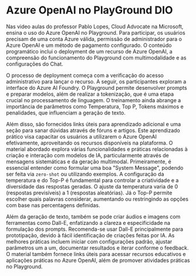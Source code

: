 # Azure OpenAI no PlayGround DIO
Nas video aulas do professor Pablo Lopes, Cloud Advocate na Microsoft, ensina o uso do Azure OpenAI no Playground. Para participar, os usuários precisam de uma conta Azure válida, permissão de administrador para o Azure OpenAI e um método de pagamento configurado. O conteúdo programático inclui o deployment de um recurso de Azure OpenAI, a compreensão do funcionamento do Playground com multimodalidade e as configurações do Chat.

O processo de deployment começa com a verificação do acesso administrativo para lançar o recurso. A seguir, os participantes exploram a interface do Azure AI Foundry. O Playground permite desenvolver prompts e preparar modelos, além de realizar a tokenização, que é uma etapa crucial no processamento de linguagem. O treinamento ainda abrange a importância de parâmetros como Temperatura, Top P, Tokens máximos e penalidades, que influenciam a geração de texto.

Além disso, são fornecidos links úteis para aprendizado adicional e uma seção para sanar dúvidas através de fóruns e artigos. Este aprendizado prático visa capacitar os usuários a utilizarem o Azure OpenAI efetivamente, aproveitando os recursos disponíveis na plataforma.
O material abordado explora várias funcionalidades e práticas relacionadas à criação e interação com modelos de IA, particularmente através de mensagens sistemáticas e da geração multimodal. Primeiramente, é essencial entender como formular uma boa "System Message", podendo ser feita via `zero-shot` ou utilizando exemplos. A configuração da temperatura e do Top-P é fundamental para controlar a criatividade e a diversidade das respostas geradas. O ajuste da temperatura varia de 0 (respostas previsíveis) a 1 (respostas aleatórias). Já o Top-P permite escolher quais palavras considerar, aumentando ou restringindo as opções com base nas percentagens definidas.

Além da geração de texto, também se pode criar áudios e imagens com ferramentas como Dall-E, enfatizando a clareza e especificidade na formulação dos prompts. Recomenda-se usar Dall-E principalmente para prototipação, devido à fácil identificação de criações feitas por IA. As melhores práticas incluem iniciar com configurações padrão, ajustar parâmetros um a um, documentar resultados e iterar conforme o feedback. O material também fornece links úteis para acessar recursos educativos e aplicações práticas no Azure OpenAI, além de promover atividades práticas no Playground.

